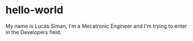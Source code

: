 # hello-world

My name is Lucas Siman, I'm a Mecatronic Engineer and I'm trying to enter in the Developers field.
